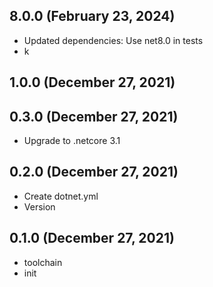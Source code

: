 ## 8.0.0 (February 23, 2024)
  - Updated dependencies: Use net8.0 in tests
  - k

## 1.0.0 (December 27, 2021)


## 0.3.0 (December 27, 2021)
  - Upgrade to .netcore 3.1

## 0.2.0 (December 27, 2021)
  - Create dotnet.yml
  - Version

## 0.1.0 (December 27, 2021)
  - toolchain
  - init

